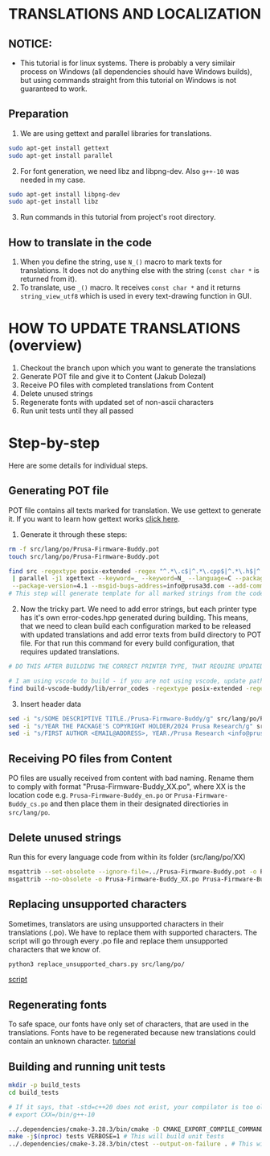 # TRANSLATIONS AND LOCALIZATION

## NOTICE:
 * This tutorial is for linux systems. There is probably a very similair process on Windows (all dependencies should have Windows builds), but using commands straight from this tutorial on Windows is not guaranteed to work.

## Preparation
1. We are using gettext and parallel libraries for translations.
```bash
sudo apt-get install gettext
sudo apt-get install parallel
```
2. For font generation, we need libz and libpng-dev. Also `g++-10` was needed in my case.
```bash
sudo apt-get install libpng-dev
sudo apt-get install libz
```
3. Run commands in this tutorial from project's root directory.

## How to translate in the code
1. When you define the string, use `N_()` macro to mark texts for translations. It does not do anything else with the string (`const char *` is returned from it).
2. To translate, use `_()` macro. It receives `const char *` and it returns `string_view_utf8` which is used in every text-drawing function in GUI.

# HOW TO UPDATE TRANSLATIONS (overview)
1. Checkout the branch upon which you want to generate the translations
2. Generate POT file and give it to Content (Jakub Dolezal)
3. Receive PO files with completed translations from Content
4. Delete unused strings
5. Regenerate fonts with updated set of non-ascii characters
6. Run unit tests until they all passed

# Step-by-step
Here are some details for individual steps.

## Generating POT file
POT file contains all texts marked for translation. We use gettext to generate it. If you want to learn how gettext works [click here](https://www.labri.fr/perso/fleury/posts/programming/a-quick-gettext-tutorial.html).
1. Generate it through these steps:
```bash
rm -f src/lang/po/Prusa-Firmware-Buddy.pot
touch src/lang/po/Prusa-Firmware-Buddy.pot

find src -regextype posix-extended -regex "^.*\.c$|^.*\.cpp$|^.*\.h$|^.*\.hpp$" \
 | parallel -j1 xgettext --keyword=_ --keyword=N_ --language=C --package-name=Prusa-Firmware-Buddy \
 --package-version=4.1 --msgid-bugs-address=info@prusa3d.com --add-comments -j --sort-output -o src/lang/po/Prusa-Firmware-Buddy.pot {}
# This step will generate template for all marked strings from the codebase (except error codes!)
```
2. Now the tricky part. We need to add error strings, but each printer type has it's own error-codes.hpp generated during building. This means, that we need to clean build each configuration marked to be released with updated translations and add error texts from build directory to POT file. For that run this command for every build configuration, that requires updated translations.

```bash
# DO THIS AFTER BUILDING THE CORRECT PRINTER TYPE, THAT REQUIRE UPDATED TRANSLATIONS (for each of the printer types selected to be released with updated translations)

# I am using vscode to build - if you are not using vscode, update path in the first argument
find build-vscode-buddy/lib/error_codes -regextype posix-extended -regex "^.*\.c$|^.*\.cpp$|^.*\.h$|^.*\.hpp$"  | parallel -j1 xgettext --keyword=_ --keyword=N_ --language=C --package-name=Prusa-Firmware-Buddy  --package-version=4.1 --msgid-bugs-address=info@prusa3d.com --add-comments -j --sort-output -o src/lang/po/Prusa-Firmware-Buddy.pot {}
```

3. Insert header data
```bash
sed -i "s/SOME DESCRIPTIVE TITLE./Prusa-Firmware-Buddy/g" src/lang/po/Prusa-Firmware-Buddy.pot
sed -i "s/YEAR THE PACKAGE'S COPYRIGHT HOLDER/2024 Prusa Research/g" src/lang/po/Prusa-Firmware-Buddy.pot # update year
sed -i "s/FIRST AUTHOR <EMAIL@ADDRESS>, YEAR./Prusa Research <info@prusa3d.com>, 2024/g" src/lang/po/Prusa-Firmware-Buddy.pot # update year
```

## Receiving PO files from Content
PO files are usually received from content with bad naming. Rename them to comply with format "Prusa-Firmware-Buddy_XX.po", where XX is the location code e.g. `Prusa-Firmware-Buddy_en.po` or `Prusa-Firmware-Buddy_cs.po` and then place them in their designated directiories in `src/lang/po`.

## Delete unused strings
Run this for every language code from within its folder (src/lang/po/XX)
```bash
msgattrib --set-obsolete --ignore-file=../Prusa-Firmware-Buddy.pot -o Prusa-Firmware-Buddy_XX.po Prusa-Firmware-Buddy_XX.po # replace XX with language code
msgattrib --no-obsolete -o Prusa-Firmware-Buddy_XX.po Prusa-Firmware-Buddy_XX.po # replace XX with language code
```

## Replacing unsupported characters
Sometimes, translators are using unsupported characters in their translations (.po). We have to replace them with supported characters. The script will go through every .po file and replace them unsupported characters that we know of.
```bash
python3 replace_unsupported_chars.py src/lang/po/
```
[script](replace_unsupported_chars.py)

## Regenerating fonts
To safe space, our fonts have only set of characters, that are used in the translations. Fonts have to be regenerated because new translations could contain an unknown character.
[tutorial](README_FONTS.md)

## Building and running unit tests
```bash
mkdir -p build_tests
cd build_tests

# If it says, that -std=c++20 does not exist, your compilator is too old. Install g++-10 and run this command before cmake:
# export CXX=/bin/g++-10

../.dependencies/cmake-3.28.3/bin/cmake -D CMAKE_EXPORT_COMPILE_COMMANDS:BOOL=YES -D CMAKE_C_FLAGS="-O0 -ggdb3" -D CMAKE_CXX_FLAGS="-O0 -ggdb3 -std=c++20" -D CMAKE_BUILD_TYPE=Debug ..
make -j$(nproc) tests VERBOSE=1 # This will build unit tests
../.dependencies/cmake-3.28.3/bin/ctest --output-on-failure . # This will run unit tests
```
